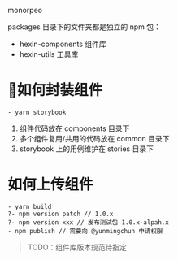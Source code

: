 monorpeo

packages 目录下的文件夹都是独立的 npm 包：
- hexin-components 组件库
- hexin-utils 工具库

# 如何封装组件
```
- yarn storybook
```
1. 组件代码放在 components 目录下
2. 多个组件复用/共用的代码放在 common 目录下
3. storybook 上的用例维护在 stories 目录下
# 如何上传组件
```
- yarn build
?- npm version patch // 1.0.x
?- npm version xxx // 发布测试包 1.0.x-alpah.x
- npm publish // 需要向 @yunmingchun 申请权限
```
> TODO：组件库版本规范待指定